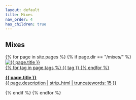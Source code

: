 ```yaml
---
layout: default
title: Mixes
nav_order: 4
has_children: true
---
```


## Mixes

<div class="card-container">
  {% for page in site.pages %}
    {% if page.dir == "/mixes/" %}
      <a href="{{ page.url | relative_url }}" class="card-link">
        <div class="card">
          <img src="{{ page.image }}" alt="{{ page.title }}">
          <div class="card-overlay">
            <div class="tag-container">
              {% for tag in page.tags %}
                <span class="tag fs-1">{{ tag }}</span>
              {% endfor %}
            </div>
            <div class="title-container">
              <p class="fs-2 mix-title"><b>{{ page.title }}</b><br>{{ page.description | strip_html | truncatewords: 15 }}</p>
            </div>
          </div>
        </div>
      </a>
    {% endif %}
  {% endfor %}
</div>
